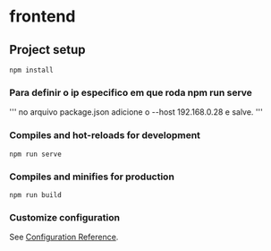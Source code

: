 # frontend

## Project setup
```
npm install
```

### Para definir o ip especifico em que roda npm run serve
'''
no arquivo package.json adicione o --host 192.168.0.28 e salve.
'''

### Compiles and hot-reloads for development
```
npm run serve
```

### Compiles and minifies for production
```
npm run build
```

### Customize configuration
See [Configuration Reference](https://cli.vuejs.org/config/).

